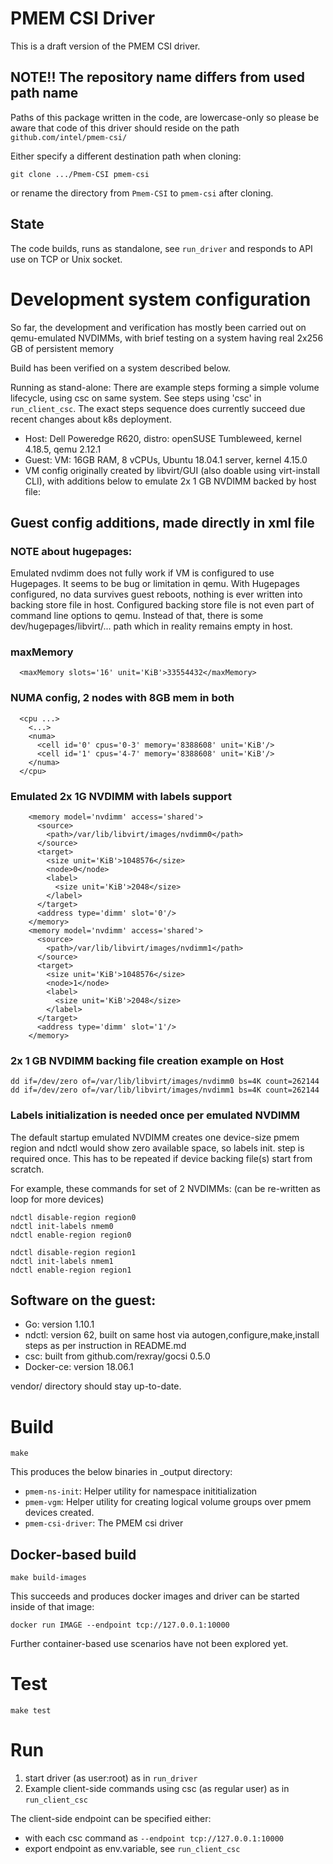 # PMEM CSI Driver

This is a draft version of the PMEM CSI driver.

## NOTE!! The repository name differs from used path name

Paths of this package written in the code, are lowercase-only
so please be aware that code of this driver should reside
on the path `github.com/intel/pmem-csi/`

Either specify a different destination path when cloning:

`git clone .../Pmem-CSI pmem-csi`

or rename the directory from `Pmem-CSI` to `pmem-csi` after cloning.

## State

The code builds, runs as standalone, see `run_driver`
and responds to API use on TCP or Unix socket.

# Development system configuration

So far, the development and verification has mostly been carried out on qemu-emulated NVDIMMs, with brief testing on a system having real 2x256 GB of persistent memory

Build has been verified on a system described below.

Running as stand-alone: There are example steps forming a simple volume lifecycle, using csc on same system. See steps using 'csc' in `run_client_csc`. The exact steps sequence does currently succeed due recent changes about k8s deployment.

- Host: Dell Poweredge R620, distro: openSUSE Tumbleweed, kernel 4.18.5, qemu 2.12.1
- Guest: VM: 16GB RAM, 8 vCPUs, Ubuntu 18.04.1 server, kernel 4.15.0
- VM config originally created by libvirt/GUI (also doable using virt-install CLI), with additions below to emulate 2x 1 GB NVDIMM backed by host file:

## Guest config additions, made directly in xml file

### NOTE about hugepages:

Emulated nvdimm does not fully work if VM is configured to use Hugepages. It seems to be bug or limitation in qemu. With Hugepages configured, no data survives guest reboots, nothing is ever written into backing store file in host. Configured backing store file is not even part of command line options to qemu. Instead of that, there is some dev/hugepages/libvirt/... path which in reality remains empty in host.

### maxMemory

```
  <maxMemory slots='16' unit='KiB'>33554432</maxMemory>
```

### NUMA config, 2 nodes with 8GB mem in both

```
  <cpu ...>
    <...>
    <numa>
      <cell id='0' cpus='0-3' memory='8388608' unit='KiB'/>
      <cell id='1' cpus='4-7' memory='8388608' unit='KiB'/>
    </numa>
  </cpu>
```

### Emulated 2x 1G NVDIMM with labels support

```
    <memory model='nvdimm' access='shared'>
      <source>
        <path>/var/lib/libvirt/images/nvdimm0</path>
      </source>
      <target>
        <size unit='KiB'>1048576</size>
        <node>0</node>
        <label>
          <size unit='KiB'>2048</size>
        </label>
      </target>
      <address type='dimm' slot='0'/>
    </memory>
    <memory model='nvdimm' access='shared'>
      <source>
        <path>/var/lib/libvirt/images/nvdimm1</path>
      </source>
      <target>
        <size unit='KiB'>1048576</size>
        <node>1</node>
        <label>
          <size unit='KiB'>2048</size>
        </label>
      </target>
      <address type='dimm' slot='1'/>
    </memory>
```

### 2x 1 GB NVDIMM backing file creation example on Host

```
dd if=/dev/zero of=/var/lib/libvirt/images/nvdimm0 bs=4K count=262144
dd if=/dev/zero of=/var/lib/libvirt/images/nvdimm1 bs=4K count=262144
```

### Labels initialization is needed once per emulated NVDIMM

The default startup emulated NVDIMM creates one device-size pmem region
and ndctl would show zero available space, so labels init. step is required once.
This has to be repeated if device backing file(s) start from scratch.

For example, these commands for set of 2 NVDIMMs:
(can be re-written as loop for more devices)

```
ndctl disable-region region0
ndctl init-labels nmem0
ndctl enable-region region0

ndctl disable-region region1
ndctl init-labels nmem1
ndctl enable-region region1
```

## Software on the guest:
- Go: version 1.10.1
- ndctl: version 62, built on same host via autogen,configure,make,install steps as per instruction in README.md
- csc: built from github.com/rexray/gocsi 0.5.0
- Docker-ce: version 18.06.1

vendor/ directory should stay up-to-date.

# Build

`make`

This produces the below binaries in _output directory:
- `pmem-ns-init`: Helper utility for namespace inititialization
- `pmem-vgm`: Helper utility for creating logical volume groups over pmem devices created.
- `pmem-csi-driver`: The PMEM csi driver

## Docker-based build

`make build-images`

This succeeds and produces docker images and driver can be
started inside of that image:

`docker run IMAGE --endpoint tcp://127.0.0.1:10000`

Further container-based use scenarios have not been explored yet.

# Test

`make test`

# Run

1. start driver (as user:root) as in `run_driver`
2. Example client-side commands using csc (as regular user) as in `run_client_csc`

The client-side endpoint can be specified either:

- with each csc command as `--endpoint tcp://127.0.0.1:10000` 
- export endpoint as env.variable, see `run_client_csc`
